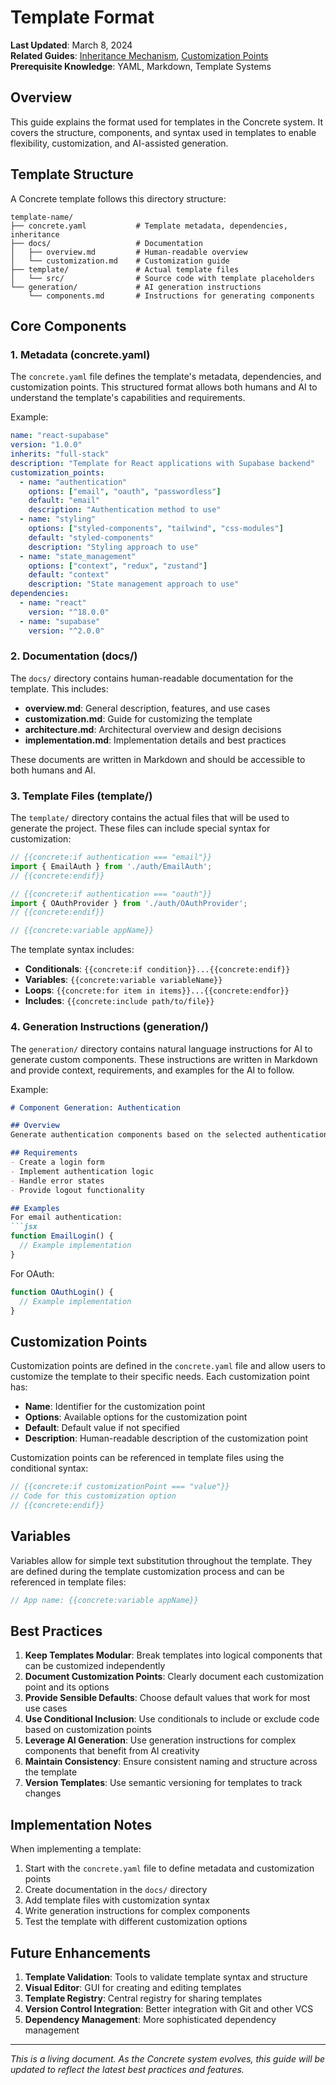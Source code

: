 # Template Format

**Last Updated**: March 8, 2024  
**Related Guides**: [Inheritance Mechanism](./inheritance-mechanism.md), [Customization Points](./customization-points.md)  
**Prerequisite Knowledge**: YAML, Markdown, Template Systems

## Overview

This guide explains the format used for templates in the Concrete system. It covers the structure, components, and syntax used in templates to enable flexibility, customization, and AI-assisted generation.

## Template Structure

A Concrete template follows this directory structure:

```
template-name/
├── concrete.yaml           # Template metadata, dependencies, inheritance
├── docs/                   # Documentation
│   ├── overview.md         # Human-readable overview
│   └── customization.md    # Customization guide
├── template/               # Actual template files
│   └── src/                # Source code with template placeholders
└── generation/             # AI generation instructions
    └── components.md       # Instructions for generating components
```

## Core Components

### 1. Metadata (concrete.yaml)

The `concrete.yaml` file defines the template's metadata, dependencies, and customization points. This structured format allows both humans and AI to understand the template's capabilities and requirements.

Example:

```yaml
name: "react-supabase"
version: "1.0.0"
inherits: "full-stack"
description: "Template for React applications with Supabase backend"
customization_points:
  - name: "authentication"
    options: ["email", "oauth", "passwordless"]
    default: "email"
    description: "Authentication method to use"
  - name: "styling"
    options: ["styled-components", "tailwind", "css-modules"]
    default: "styled-components"
    description: "Styling approach to use"
  - name: "state_management"
    options: ["context", "redux", "zustand"]
    default: "context"
    description: "State management approach to use"
dependencies:
  - name: "react"
    version: "^18.0.0"
  - name: "supabase"
    version: "^2.0.0"
```

### 2. Documentation (docs/)

The `docs/` directory contains human-readable documentation for the template. This includes:

- **overview.md**: General description, features, and use cases
- **customization.md**: Guide for customizing the template
- **architecture.md**: Architectural overview and design decisions
- **implementation.md**: Implementation details and best practices

These documents are written in Markdown and should be accessible to both humans and AI.

### 3. Template Files (template/)

The `template/` directory contains the actual files that will be used to generate the project. These files can include special syntax for customization:

```jsx
// {{concrete:if authentication === "email"}}
import { EmailAuth } from './auth/EmailAuth';
// {{concrete:endif}}

// {{concrete:if authentication === "oauth"}}
import { OAuthProvider } from './auth/OAuthProvider';
// {{concrete:endif}}

// {{concrete:variable appName}}
```

The template syntax includes:

- **Conditionals**: `{{concrete:if condition}}...{{concrete:endif}}`
- **Variables**: `{{concrete:variable variableName}}`
- **Loops**: `{{concrete:for item in items}}...{{concrete:endfor}}`
- **Includes**: `{{concrete:include path/to/file}}`

### 4. Generation Instructions (generation/)

The `generation/` directory contains natural language instructions for AI to generate custom components. These instructions are written in Markdown and provide context, requirements, and examples for the AI to follow.

Example:

```markdown
# Component Generation: Authentication

## Overview
Generate authentication components based on the selected authentication method.

## Requirements
- Create a login form
- Implement authentication logic
- Handle error states
- Provide logout functionality

## Examples
For email authentication:
```jsx
function EmailLogin() {
  // Example implementation
}
```

For OAuth:
```jsx
function OAuthLogin() {
  // Example implementation
}
```

## Customization Points

Customization points are defined in the `concrete.yaml` file and allow users to customize the template to their specific needs. Each customization point has:

- **Name**: Identifier for the customization point
- **Options**: Available options for the customization point
- **Default**: Default value if not specified
- **Description**: Human-readable description of the customization point

Customization points can be referenced in template files using the conditional syntax:

```jsx
// {{concrete:if customizationPoint === "value"}}
// Code for this customization option
// {{concrete:endif}}
```

## Variables

Variables allow for simple text substitution throughout the template. They are defined during the template customization process and can be referenced in template files:

```jsx
// App name: {{concrete:variable appName}}
```

## Best Practices

1. **Keep Templates Modular**: Break templates into logical components that can be customized independently
2. **Document Customization Points**: Clearly document each customization point and its options
3. **Provide Sensible Defaults**: Choose default values that work for most use cases
4. **Use Conditional Inclusion**: Use conditionals to include or exclude code based on customization points
5. **Leverage AI Generation**: Use generation instructions for complex components that benefit from AI creativity
6. **Maintain Consistency**: Ensure consistent naming and structure across the template
7. **Version Templates**: Use semantic versioning for templates to track changes

## Implementation Notes

When implementing a template:

1. Start with the `concrete.yaml` file to define metadata and customization points
2. Create documentation in the `docs/` directory
3. Add template files with customization syntax
4. Write generation instructions for complex components
5. Test the template with different customization options

## Future Enhancements

1. **Template Validation**: Tools to validate template syntax and structure
2. **Visual Editor**: GUI for creating and editing templates
3. **Template Registry**: Central registry for sharing templates
4. **Version Control Integration**: Better integration with Git and other VCS
5. **Dependency Management**: More sophisticated dependency management

---

*This is a living document. As the Concrete system evolves, this guide will be updated to reflect the latest best practices and features.* 